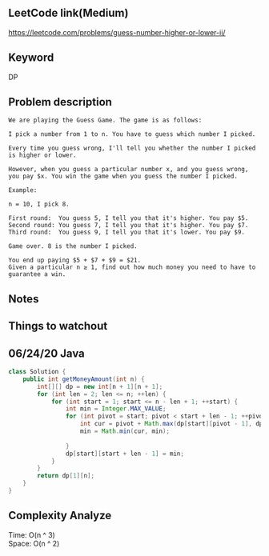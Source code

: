 ## LeetCode link(Medium)
https://leetcode.com/problems/guess-number-higher-or-lower-ii/

## Keyword
DP

## Problem description
```
We are playing the Guess Game. The game is as follows:

I pick a number from 1 to n. You have to guess which number I picked.

Every time you guess wrong, I'll tell you whether the number I picked is higher or lower.

However, when you guess a particular number x, and you guess wrong, you pay $x. You win the game when you guess the number I picked.

Example:

n = 10, I pick 8.

First round:  You guess 5, I tell you that it's higher. You pay $5.
Second round: You guess 7, I tell you that it's higher. You pay $7.
Third round:  You guess 9, I tell you that it's lower. You pay $9.

Game over. 8 is the number I picked.

You end up paying $5 + $7 + $9 = $21.
Given a particular n ≥ 1, find out how much money you need to have to guarantee a win.
```



## Notes


## Things to watchout

## 06/24/20 Java

```java
class Solution {
    public int getMoneyAmount(int n) {
        int[][] dp = new int[n + 1][n + 1];
        for (int len = 2; len <= n; ++len) {
            for (int start = 1; start <= n - len + 1; ++start) {
                int min = Integer.MAX_VALUE;
                for (int pivot = start; pivot < start + len - 1; ++pivot) {
                    int cur = pivot + Math.max(dp[start][pivot - 1], dp[pivot + 1][start + len - 1]);
                    min = Math.min(cur, min);
                    
                }
                dp[start][start + len - 1] = min; 
            }
        }
        return dp[1][n];
    }
}

```
## Complexity Analyze
Time: O(n ^ 3)       \
Space: O(n ^ 2)